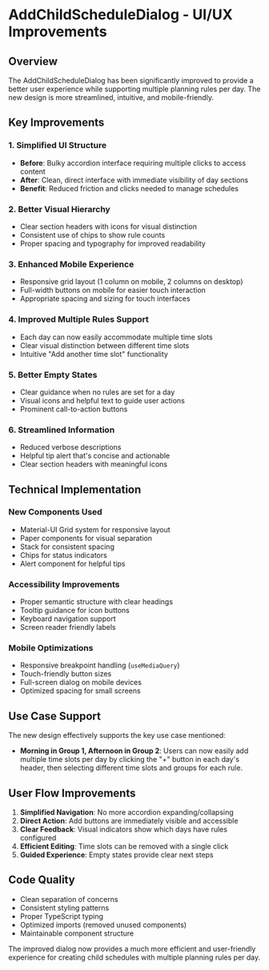 # AddChildScheduleDialog - UI/UX Improvements

## Overview

The AddChildScheduleDialog has been significantly improved to provide a better user experience while supporting multiple planning rules per day. The new design is more streamlined, intuitive, and mobile-friendly.

## Key Improvements

### 1. **Simplified UI Structure**

- **Before**: Bulky accordion interface requiring multiple clicks to access content
- **After**: Clean, direct interface with immediate visibility of day sections
- **Benefit**: Reduced friction and clicks needed to manage schedules

### 2. **Better Visual Hierarchy**

- Clear section headers with icons for visual distinction
- Consistent use of chips to show rule counts
- Proper spacing and typography for improved readability

### 3. **Enhanced Mobile Experience**

- Responsive grid layout (1 column on mobile, 2 columns on desktop)
- Full-width buttons on mobile for easier touch interaction
- Appropriate spacing and sizing for touch interfaces

### 4. **Improved Multiple Rules Support**

- Each day can now easily accommodate multiple time slots
- Clear visual distinction between different time slots
- Intuitive "Add another time slot" functionality

### 5. **Better Empty States**

- Clear guidance when no rules are set for a day
- Visual icons and helpful text to guide user actions
- Prominent call-to-action buttons

### 6. **Streamlined Information**

- Reduced verbose descriptions
- Helpful tip alert that's concise and actionable
- Clear section headers with meaningful icons

## Technical Implementation

### New Components Used

- Material-UI Grid system for responsive layout
- Paper components for visual separation
- Stack for consistent spacing
- Chips for status indicators
- Alert component for helpful tips

### Accessibility Improvements

- Proper semantic structure with clear headings
- Tooltip guidance for icon buttons
- Keyboard navigation support
- Screen reader friendly labels

### Mobile Optimizations

- Responsive breakpoint handling (`useMediaQuery`)
- Touch-friendly button sizes
- Full-screen dialog on mobile devices
- Optimized spacing for small screens

## Use Case Support

The new design effectively supports the key use case mentioned:

- **Morning in Group 1, Afternoon in Group 2**: Users can now easily add multiple time slots per day by clicking the "+" button in each day's header, then selecting different time slots and groups for each rule.

## User Flow Improvements

1. **Simplified Navigation**: No more accordion expanding/collapsing
2. **Direct Action**: Add buttons are immediately visible and accessible
3. **Clear Feedback**: Visual indicators show which days have rules configured
4. **Efficient Editing**: Time slots can be removed with a single click
5. **Guided Experience**: Empty states provide clear next steps

## Code Quality

- Clean separation of concerns
- Consistent styling patterns
- Proper TypeScript typing
- Optimized imports (removed unused components)
- Maintainable component structure

The improved dialog now provides a much more efficient and user-friendly experience for creating child schedules with multiple planning rules per day.
